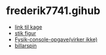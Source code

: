 # frederik7741.gihub
- [link til kage](/website/profil.html)
- [stik figur](p5-stikFigur)
- [Fysik-console-opgave(virker ikke)](fysik-console)
- [billarspin](/billarSpin/sketch.js)
